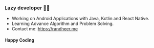 ### Lazy developer 👨‍💻

- Working on Android Applications with Java, Kotlin and React Native.
- Learning Advance Algorithm and Problem Solving.
- Contact me: https://randheer.me


#### Happy Coding
